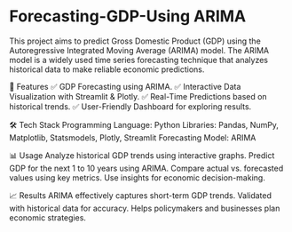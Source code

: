 # Forecasting-GDP-Using ARIMA
This project aims to predict Gross Domestic Product (GDP) using the Autoregressive Integrated Moving Average (ARIMA) model. The ARIMA model is a widely used time series forecasting technique that analyzes historical data to make reliable economic predictions.

🚀 Features
✅ GDP Forecasting using ARIMA.
✅ Interactive Data Visualization with Streamlit & Plotly.
✅ Real-Time Predictions based on historical trends.
✅ User-Friendly Dashboard for exploring results.

🛠️ Tech Stack
Programming Language: Python
Libraries: Pandas, NumPy, Matplotlib, Statsmodels, Plotly, Streamlit
Forecasting Model: ARIMA

📊 Usage
Analyze historical GDP trends using interactive graphs.
Predict GDP for the next 1 to 10 years using ARIMA.
Compare actual vs. forecasted values using key metrics.
Use insights for economic decision-making.

📈 Results
ARIMA effectively captures short-term GDP trends.
Validated with historical data for accuracy.
Helps policymakers and businesses plan economic strategies.
